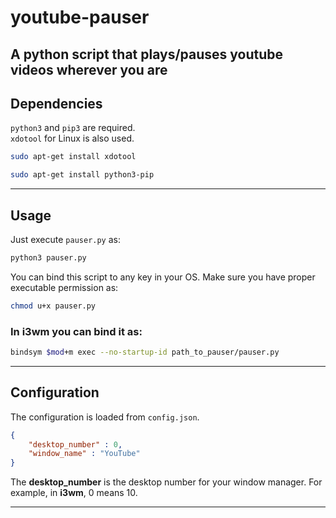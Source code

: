 # youtube-pauser
A python script that plays/pauses youtube videos wherever you are
-------------------------------

## Dependencies
`python3` and `pip3` are required.  
`xdotool` for Linux is also used.

```bash
sudo apt-get install xdotool
```

```bash
sudo apt-get install python3-pip
```

------------

## Usage
Just execute `pauser.py` as:

```bash
python3 pauser.py
```

You can bind this script to any key in your OS. Make sure you have proper executable permission as:
```bash
chmod u+x pauser.py
```

### In i3wm you can bind it as:
```bash
bindsym $mod+m exec --no-startup-id path_to_pauser/pauser.py
```

------------

## Configuration
The configuration is loaded from `config.json`.
```json
{
    "desktop_number" : 0,
    "window_name" : "YouTube"
}
```

The **desktop_number** is the desktop number for your window manager. For example, in **i3wm**, 0 means 10.

------


